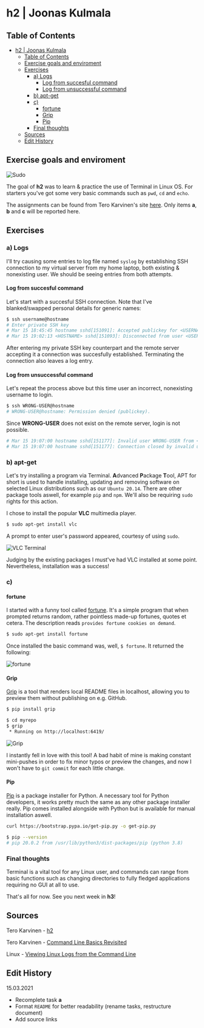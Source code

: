 # h2 | Joonas Kulmala

## Table of Contents

- [h2 | Joonas Kulmala](#h2--joonas-kulmala)
  - [Table of Contents](#table-of-contents)
  - [Exercise goals and enviroment](#exercise-goals-and-enviroment)
  - [Exercises](#exercises)
    - [a) Logs](#a-logs)
      - [Log from succesful command](#log-from-succesful-command)
      - [Log from unsuccessful command](#log-from-unsuccessful-command)
    - [b) apt-get](#b-apt-get)
    - [c)](#c)
      - [fortune](#fortune)
      - [Grip](#grip)
      - [Pip](#pip)
    - [Final thoughts](#final-thoughts)
  - [Sources](#sources)
  - [Edit History](#edit-history)

## Exercise goals and enviroment

![Sudo](Resources/Sudo.jpg)

The goal of **h2** was to learn & practice the use of Terminal in Linux OS. For starters you've got some very basic commands such as ```pwd```, ```cd``` and ```echo```.

The assignments can be found from Tero Karvinen's site [here](https://terokarvinen.com/2020/linux-palvelimet-2021-alkukevat-kurssi-ict4tn021-3014/#h2). Only items **a**, **b** and **c** will be reported here.

## Exercises

### a) Logs

I'll try causing some entries to log file named `syslog` by establishing SSH connection to my virtual server from my home laptop, both existing & nonexisting user. We should be seeing entries from both attempts.

#### Log from succesful command

Let's start with a succesful SSH connection. Note that I've blanked/swapped personal details for generic names:

```bash
$ ssh username@hostname
# Enter private SSH key
# Mar 15 18:45:45 hostname sshd[151091]: Accepted publickey for <USERNAME> from <MY_HOSTNAME> port 44548 ssh2: <PUBLIC_KEY>
# Mar 15 19:02:13 <HOSTNAME> sshd[151093]: Disconnected from user <USERNAME> <MY_HOSTNAME> port 44548
```
After entering my private SSH key counterpart and the remote server accepting it a connection was succesfully established. Terminating the connection also leaves a log entry.

#### Log from unsuccessful command
 
 Let's repeat the process above but this time user an incorrect, nonexisting username to login.

 ```bash
$ ssh WRONG-USER@hostname
# WRONG-USER@hostname: Permission denied (publickey).
 ```

 Since **WRONG-USER** does not exist on the remote server, login is not possible.

 ```bash
# Mar 15 19:07:00 hostname sshd[151177]: Invalid user WRONG-USER from <MY_HOSTNAME> port 44720
# Mar 15 19:07:00 hostname sshd[151177]: Connection closed by invalid user WRONG-USER <MY_HOSTNAME> port 44720 [preauth]
```

### b) apt-get

Let's try installing a program via Terminal. **A**dvanced **P**ackage **T**ool, APT for short is used to handle installing, updating and removing software on selected Linux distributions such as our `Ubuntu 20.14`. There are other package tools aswell, for example `pip` and `npm`. We'll also be requiring `sudo` rights for this action.

I chose to install the popular **VLC** multimedia player.

```bash
$ sudo apt-get install vlc
```

A prompt to enter user's password appeared, courtesy of using `sudo`.

![VLC Terminal](Resources/vlc_terminal.png)

Judging by the existing packages I must've had VLC installed at some point. Nevertheless, installation was a success!

### c)

#### fortune

I started with a funny tool called [fortune](https://wiki.archlinux.org/index.php/Fortune). It's a simple program that when prompted returns random, rather pointless made-up fortunes, quotes et cetera. The description reads `provides fortune cookies on demand`.

```bash
$ sudo apt-get install fortune
```

Once installed the basic command was, well, ```$ fortune```. It returned the following:

![fortune](Resources/fortune.png)

#### Grip

[Grip](https://github.com/joeyespo/grip) is a tool that renders local README files in localhost, allowing you to preview them without publishing on e.g. GitHub.

```bash
$ pip install grip
```
```bash
$ cd myrepo
$ grip
 * Running on http://localhost:6419/
 ```
![Grip](Resources/grip.png)

I instantly fell in love with this tool! A bad habit of mine is making constant mini-pushes in order to fix minor typos or preview the changes, and now I won't have to `git commit` for each little change.

#### Pip

[Pip](https://pypi.org/project/pip/) is a package installer for Python. A necessary tool for Python developers, it works pretty much the same as any other package installer really. Pip comes installed alongside with Python but is available for manual installation aswell.

```bash
curl https://bootstrap.pypa.io/get-pip.py -o get-pip.py
```

```bash
$ pip --version
# pip 20.0.2 from /usr/lib/python3/dist-packages/pip (python 3.8)
```

### Final thoughts

Terminal is a vital tool for any Linux user, and commands can range from basic functions such as changing directories to fully fledged applications requiring no GUI at all to use.

That's all for now. See you next week in **h3**!

## Sources

Tero Karvinen - [h2](https://terokarvinen.com/2020/linux-palvelimet-2021-alkukevat-kurssi-ict4tn021-3014/#h2)

Tero Karvinen - [Command Line Basics Revisited](https://terokarvinen.com/2020/command-line-basics-revisited/)

Linux - [Viewing Linux Logs from the Command Line](https://www.linux.com/topic/desktop/viewing-linux-logs-command-line/)

## Edit History

15.03.2021

- Recomplete task **a**
- Format `README` for better readability (rename tasks, restructure document)
- Add source links



